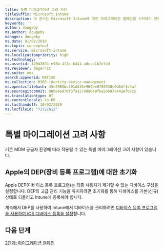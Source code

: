 ```yaml
---
title: 특별 마이그레이션 고려 사항
titleSuffix: Microsoft Intune
description: 이 문서는 Microsoft Intune에 대한 마이그레이션 캠페인을 시작하기 전에 특별 마이그레이션 고려 사항을 제공합니다.
keywords: ''
author: dougeby
ms.author: dougeby
manager: dougeby
ms.date: 01/02/2018
ms.topic: conceptual
ms.service: microsoft-intune
ms.localizationpriority: high
ms.technology: ''
ms.assetid: f29d2894-e98b-4f2c-b444-a8ccc1b7efdd
ms.reviewer: dagerrit
ms.suite: ems
search.appverid: MET150
ms.collection: M365-identity-device-management
ms.openlocfilehash: 45e2985bcf01d635e964ee8785938c0d5df4e4af
ms.sourcegitcommit: 88b6e6d70f5fa15708e640f6e20b97a442ef07c5
ms.translationtype: HT
ms.contentlocale: ko-KR
ms.lasthandoff: 10/02/2019
ms.locfileid: "71727612"
---
```

# <a name="special-migration-considerations"></a>특별 마이그레이션 고려 사항

기존 MDM 공급자 환경에 따라 적용될 수 있는 특별 마이그레이션 고려 사항이 있습니다.

## <a name="wipe-for-apples-device-enrollment-program-dep"></a>Apple의 DEP(장비 등록 프로그램)에 대한 초기화

Apple DEP(디바이스 등록 프로그램)는 최종 사용자가 제거할 수 없는 디바이스 구성을 설정합니다. DEP의 고급 관리 기능을 유지하려면 초기화를 통해 디바이스를 기본(신규) 상태로 되돌리고 Intune에 등록해야 합니다.

계속해서 DEP를 사용하여 Intune에서 디바이스를 관리하려면 [디바이스 등록 프로그램을 사용하여 iOS 디바이스 등록을 설정](../enrollment/device-enrollment-program-enroll-ios.md)합니다.


## <a name="next-steps"></a>다음 단계

[2단계: 마이그레이션 캠페인](../migration-guide-campaign.md)
